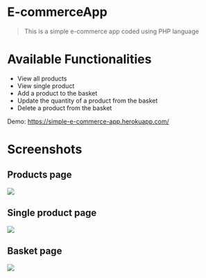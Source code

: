 # E-commerceApp
> This is a simple e-commerce app coded using PHP language

# Available Functionalities
- View all products
- View single product
- Add a product to the basket
- Update the quantity of a product from the basket
- Delete a product from the basket

Demo: https://simple-e-commerce-app.herokuapp.com/

# Screenshots
## Products page
<img src="https://github.com/eduventy/simple-e-commerce-app-SametALMDR/blob/main/screenshots/1.png"> 

## Single product page
<img src="https://github.com/eduventy/simple-e-commerce-app-SametALMDR/blob/main/screenshots/2.png"> 

## Basket page
<img src="https://github.com/eduventy/simple-e-commerce-app-SametALMDR/blob/main/screenshots/3.png"> 
